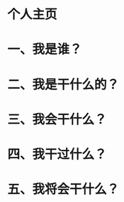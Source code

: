 # 个人主页

<a name="5CbtV"></a>
# 一、我是谁？
<a name="qgCHi"></a>
# 二、我是干什么的？
<a name="HLDaC"></a>
# 三、我会干什么？
<a name="tjwp1"></a>
# 四、我干过什么？
<a name="ypOPU"></a>
# 五、我将会干什么？


